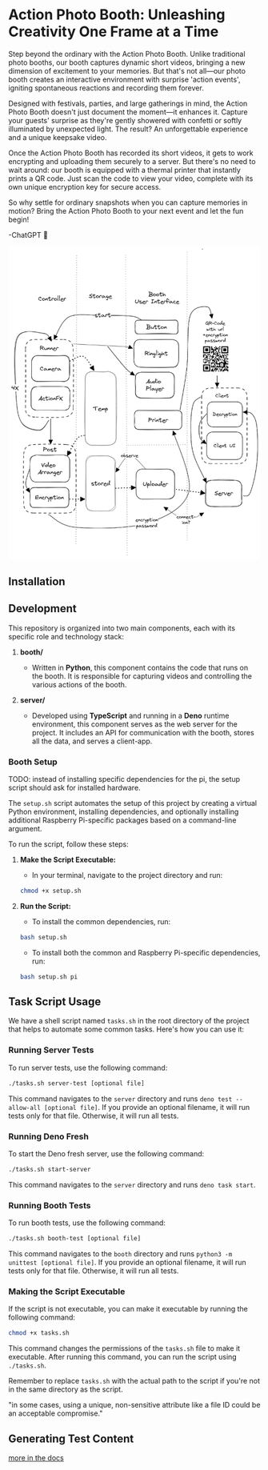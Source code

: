 # Action Photo Booth: Unleashing Creativity One Frame at a Time
Step beyond the ordinary with the Action Photo Booth. Unlike traditional photo booths, our booth captures dynamic short videos, bringing a new dimension of excitement to your memories. But that's not all—our photo booth creates an interactive environment with surprise 'action events', igniting spontaneous reactions and recording them forever.

Designed with festivals, parties, and large gatherings in mind, the Action Photo Booth doesn't just document the moment—it enhances it. Capture your guests' surprise as they're gently showered with confetti or softly illuminated by unexpected light. The result? An unforgettable experience and a unique keepsake video.

Once the Action Photo Booth has recorded its short videos, it gets to work encrypting and uploading them securely to a server. But there's no need to wait around: our booth is equipped with a thermal printer that instantly prints a QR code. Just scan the code to view your video, complete with its own unique encryption key for secure access.

So why settle for ordinary snapshots when you can capture memories in motion? Bring the Action Photo Booth to your next event and let the fun begin!

-ChatGPT 🤣

![Project Diagram](./docs/images/schema.png)


## Installation

<!--  -->

## Development

This repository is organized into two main components, each with its specific role and technology stack:

1. **booth/**
   - Written in **Python**, this component contains the code that runs on the booth. It is responsible for capturing videos and controlling the various actions of the booth.

2. **server/**
   - Developed using **TypeScript** and running in a **Deno** runtime environment, this component serves as the web server for the project. It includes an API for communication with the booth, stores all the data, and serves a client-app.




### Booth Setup

TODO: instead of installing specific dependencies for the pi, the setup script should ask for installed hardware.

The `setup.sh` script automates the setup of this project by creating a virtual Python environment, installing dependencies, and optionally installing additional Raspberry Pi-specific packages based on a command-line argument.

To run the script, follow these steps:

1. **Make the Script Executable:**
   - In your terminal, navigate to the project directory and run:
   ```bash
   chmod +x setup.sh
   ```

2. **Run the Script:**
   - To install the common dependencies, run:
   ```bash
   bash setup.sh
   ```
   - To install both the common and Raspberry Pi-specific dependencies, run:
   ```bash
   bash setup.sh pi
   ```




<!-- ## Setting PYTHONPATH
To make sure everything runs smoothly, you should the `booth/` directory in your `PYTHONPATH`. To do this, navigate to the root directory of this project and run `export PYTHONPATH="$PWD/booth/"` in the terminal. -->

## Task Script Usage

We have a shell script named `tasks.sh` in the root directory of the project that helps to automate some common tasks. Here's how you can use it:

### Running Server Tests

To run server tests, use the following command:

```bash
./tasks.sh server-test [optional file]
```

This command navigates to the `server` directory and runs `deno test --allow-all [optional file]`. If you provide an optional filename, it will run tests only for that file. Otherwise, it will run all tests.

### Running Deno Fresh

To start the Deno fresh server, use the following command:

```bash
./tasks.sh start-server
```

This command navigates to the `server` directory and runs `deno task start`.

### Running Booth Tests

To run booth tests, use the following command:

```bash
./tasks.sh booth-test [optional file]
```

This command navigates to the `booth` directory and runs `python3 -m unittest [optional file]`. If you provide an optional filename, it will run tests only for that file. Otherwise, it will run all tests.

### Making the Script Executable

If the script is not executable, you can make it executable by running the following command:

```bash
chmod +x tasks.sh
```

This command changes the permissions of the `tasks.sh` file to make it executable. After running this command, you can run the script using `./tasks.sh`.

Remember to replace `tasks.sh` with the actual path to the script if you're not in the same directory as the script.


"in some cases, using a unique, non-sensitive attribute like a file ID could be an acceptable compromise."

## Generating Test Content
[more in the docs](./docs/generating_test_content.md)

